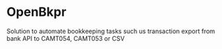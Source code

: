 # OpenBkpr
Solution to automate bookkeeping tasks such us transaction export from bank API to CAMT054, CAMT053 or CSV
